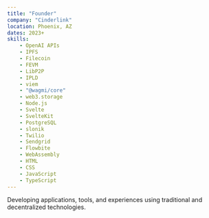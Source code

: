```yaml
---
title: "Founder"
company: "Cinderlink"
location: Phoenix, AZ
dates: 2023+
skills:
    - OpenAI APIs
    - IPFS
    - Filecoin
    - FEVM
    - LibP2P
    - IPLD
    - viem
    - "@wagmi/core"
    - web3.storage
    - Node.js
    - Svelte
    - SvelteKit
    - PostgreSQL
    - slonik
    - Twilio
    - Sendgrid
    - Flowbite
    - WebAssembly
    - HTML
    - CSS
    - JavaScript
    - TypeScript
---
```


Developing applications, tools, and experiences using traditional and decentralized technologies.
